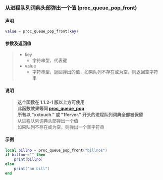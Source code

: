 ### 从进程队列词典头部弹出一个值 (**proc\_queue\_pop\_front**)


#### 声明
```lua
value = proc_queue_pop_front(key)
```


#### 参数及返回值
> - key
>   - 字符串型，代表键
> - value
>   - 字符串型，返回弹出的值，如果队列不存在或为空，则返回空字符串


#### 说明
> **这个函数在 1\.1\.2\-1 版以上方可使用**  
> **此函数效果等同 [proc_queue_pop](Handbook/proc/proc_queue_pop.md)**  
> **所有以 "xxtouch\." 或 "1ferver\." 开头的进程队列词典全部被保留**  
> 从进程队列词典头部弹出一个值  
> 如果队列不存在或为空，则弹出一个空字符串  


#### 示例  
```lua
local billno = proc_queue_pop_front("billnos")
if billno~="" then
    print(billno)
else
    print("no bill")
end
```

